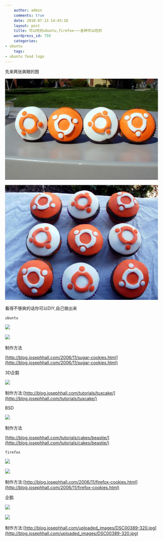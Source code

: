 ```yaml
---
    author: admin
    comments: true
    date: 2010-07-13 14:43:18
    layout: post
    title: 可以吃的ubuntu,firefox~~~各种可以吃的
    wordpress_id: 759
    categories:
- ubuntu
    tags:
- ubuntu food logo
---
```


先来两张爽眼的图

[![](/media/images/2010-07-13-food-cake-for-ubuntu-firefox/p_large_UcBj_6891000074202d0e.jpg)](/media/images/2010-07-13-food-cake-for-ubuntu-firefox/p_large_UcBj_6891000074202d0e.jpg)

[![](/media/images/2010-07-13-food-cake-for-ubuntu-firefox/p_large_qwyE_37da0000dde72d14.jpg)](/media/images/2010-07-13-food-cake-for-ubuntu-firefox/p_large_qwyE_37da0000dde72d14.jpg)

看得不够爽的话你可以DIY,自己做出来

    ubuntu

![](http://blog.josephhall.com/uploaded_images/DSC00371-320.jpg)

![](http://blog.josephhall.com/uploaded_images/DSC00379-320.jpg)

制作方法

[http://blog.josephhall.com/2006/11/sugar-cookies.html](http://blog.josephhall.com/2006/11/sugar-cookies.html)

3D企鹅

![](http://blog.josephhall.com/tutorials/tuxcake/DSC09253-640.jpg)

制作方法:[http://blog.josephhall.com/tutorials/tuxcake/](http://blog.josephhall.com/tutorials/tuxcake/)

BSD

![](http://i122.photobucket.com/albums/o242/techhat/beastie/DSC01491-320.jpg)

制作方法

[http://blog.josephhall.com/tutorials/cakes/beastie/](http://blog.josephhall.com/tutorials/cakes/beastie/)

    firefox

![](http://i122.photobucket.com/albums/o242/techhat/DSC00843-320.jpg)

![](http://i122.photobucket.com/albums/o242/techhat/firefox-cookies-on-pans.jpg)

制作方法:[http://blog.josephhall.com/2006/11/firefox-cookies.html](http://blog.josephhall.com/2006/11/firefox-cookies.html)

企鹅

![](http://blog.josephhall.com/uploaded_images/DSC00383-320.jpg)

![](http://blog.josephhall.com/uploaded_images/DSC00389-320.jpg)

制作方法:[http://blog.josephhall.com/uploaded_images/DSC00389-320.jpg](http://blog.josephhall.com/uploaded_images/DSC00389-320.jpg)

